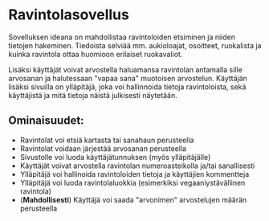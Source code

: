 # Ravintolasovellus

Sovelluksen ideana on mahdollistaa ravintoloiden etsiminen ja niiden tietojen hakeminen. Tiedoista selviää mm. aukioloajat, osoitteet, ruokalista ja kuinka ravintola ottaa huomioon erilaiset ruokavaliot.

Lisäksi käyttäjät voivat arvostella haluamansa ravintolan antamalla sille arvosanan ja halutessaan "vapaa sana" muotoisen arvostelun. Käyttäjän lisäksi sivuilla on ylläpitäjä, joka voi hallinnoida tietoja ravintoloista, sekä käyttäjistä ja mitä tietoja näistä julkisesti näytetään.

## Ominaisuudet:

* Ravintolat voi etsiä kartasta tai sanahaun perusteella
* Ravintolat voidaan järjestää arvosanan perusteella
* Sivustolle voi luoda käyttäjätunnuksen (myös ylläpitäjälle)
* Käyttäjät voivat arvostella ravintolan numeroasteikolla ja/tai sanallisesti
* Ylläpitäjä voi hallinoida ravintoloiden tietoja ja käyttäjien kommentteja
* Ylläpitäjä voi luoda ravintolaluokkia (esimerkiksi vegaaniystävällinen ravintola)
* (**Mahdollisesti**) Käyttäjä voi saada "arvonimen" arvostelujen määrän perusteella
